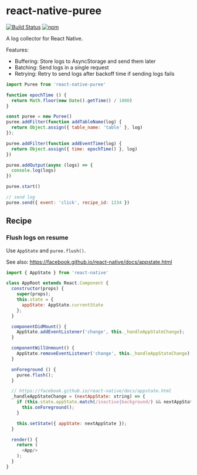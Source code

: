 # react-native-puree
[![Build Status](https://travis-ci.org/cookpad/react-native-puree.svg?branch=master)](https://travis-ci.org/cookpad/react-native-puree) [![npm](https://img.shields.io/npm/v/react-native-puree.svg)](https://www.npmjs.com/package/react-native-puree)

A log collector for React Native.

Features:

- Buffering: Store logs to AsyncStorage and send them later
- Batching: Send logs in a single request
- Retrying: Retry to send logs after backoff time if sending logs fails

```js
import Puree from 'react-native-puree'

function epochTime () {
  return Math.floor(new Date().getTime() / 1000)
}

const puree = new Puree()
puree.addFilter(function addTableName(log) {
  return Object.assign({ table_name: 'table' }, log)
});

puree.addFilter(function addEventTime(log) {
  return Object.assign({ time: epochTime() }, log)
})

puree.addOutput(async (logs) => {
  console.log(logs)
})

puree.start()

// send log
puree.send({ event: 'click', recipe_id: 1234 })
```

## Recipe

### Flush logs on resume

Use `AppState` and `puree.flush()`.

See also: https://facebook.github.io/react-native/docs/appstate.html

```js
import { AppState } from 'react-native'

class AppRoot extends React.Component {
  constructor(props) {
    super(props);
    this.state = {
      appState: AppState.currentState
    };
  }

  componentDidMount() {
    AppState.addEventListener('change', this._handleAppStateChange);
  }

  componentWillUnmount() {
    AppState.removeEventListener('change', this._handleAppStateChange);
  }

  onForeground () {
    puree.flush();
  }

  // https://facebook.github.io/react-native/docs/appstate.html
  _handleAppStateChange = (nextAppState: string) => {
    if (this.state.appState.match(/inactive|background/) && nextAppState === 'active') {
      this.onForeground();
    }

    this.setState({ appState: nextAppState });
  }

  render() {
    return (
      <App/>
    );
  }
}
```

